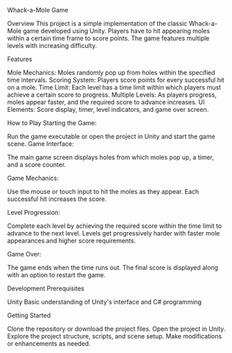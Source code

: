 Whack-a-Mole Game

Overview
This project is a simple implementation of the classic Whack-a-Mole game developed using Unity. Players have to hit appearing moles within a certain time frame to score points. The game features multiple levels with increasing difficulty.


Features

Mole Mechanics: Moles randomly pop up from holes within the specified time intervals.
Scoring System: Players score points for every successful hit on a mole.
Time Limit: Each level has a time limit within which players must achieve a certain score to progress.
Multiple Levels: As players progress, moles appear faster, and the required score to advance increases.
UI Elements: Score display, timer, level indicators, and game over screen.


How to Play
Starting the Game:


Run the game executable or open the project in Unity and start the game scene.
Game Interface:

The main game screen displays holes from which moles pop up, a timer, and a score counter.

Game Mechanics:

Use the mouse or touch input to hit the moles as they appear.
Each successful hit increases the score.


Level Progression:

Complete each level by achieving the required score within the time limit to advance to the next level.
Levels get progressively harder with faster mole appearances and higher score requirements.

Game Over:

The game ends when the time runs out.
The final score is displayed along with an option to restart the game.


Development
Prerequisites

Unity 
Basic understanding of Unity's interface and C# programming

Getting Started

Clone the repository or download the project files.
Open the project in Unity.
Explore the project structure, scripts, and scene setup.
Make modifications or enhancements as needed.
